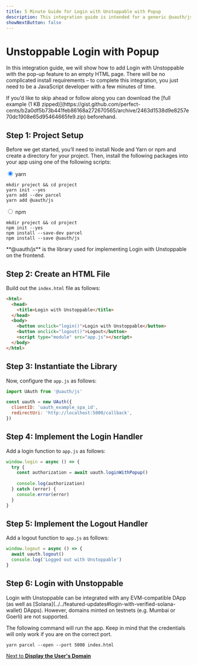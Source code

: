 ```yaml
---
title: 5 Minute Guide for Login with Unstoppable with Popup
description: This integration guide is intended for a generic @uauth/js, no Ethereum provider, with callback, and with the popup feature.
showNextButton: false
---
```


# Unstoppable Login with Popup

In this integration guide, we will show how to add Login with Unstoppable with the pop-up feature to an empty HTML page. There will be no complicated install requirements – to complete this integration, you just need to be a JavaScript developer with a few minutes of time.

<div class="admonition info">
If you’d like to skip ahead or follow along you can download the [full example (1 KB zipped)](https://gist.github.com/perfect-cents/b2a0df5b73b441feb86168a272670565/archive/2463d1538d9e8257e70dc1908e65d95464665fe9.zip) beforehand.
</div>

## Step 1: Project Setup

Before we get started, you’ll need to install Node and Yarn or npm and create a directory for your project. Then, install the following packages into your app using one of the following scripts:

<div class="tabs" style="min-height: 9.5em">
<div class="tab">
<input type="radio" id="tab-1" name="tab-group-1" checked>
<label for="tab-1">yarn</label>
<div class="tab-content">

```shell
mkdir project && cd project
yarn init --yes
yarn add --dev parcel
yarn add @uauth/js
```

</div>
</div>
<div class="tab">
<input type="radio" id="tab-2" name="tab-group-1">
<label for="tab-2">npm</label>
<div class="tab-content">

```shell
mkdir project && cd project
npm init --yes
npm install --save-dev parcel
npm install --save @uauth/js
```

</div>
</div>
</div>

<div class="admonition info">
**@uauth/js** is the library used for implementing Login with Unstoppable on the frontend.
</div>

## Step 2: Create an HTML File

Build out the `index.html` file as follows:

```html
<html>
  <head>
    <title>Login with Unstoppable</title>
  </head>
  <body>
    <button onclick="login()">Login with Unstoppable</button>
    <button onclick="logout()">Logout</button>
    <script type="module" src="app.js"></script>
  </body>
</html>
```

## Step 3: Instantiate the Library

Now, configure the `app.js` as follows:

```javascript
import UAuth from '@uauth/js'

const uauth = new UAuth({
  clientID: 'uauth_example_spa_id',
  redirectUri: 'http://localhost:5000/callback',
})
```

## Step 4: Implement the Login Handler

Add a login function to `app.js` as follows:

```javascript
window.login = async () => {
  try {
    const authorization = await uauth.loginWithPopup()
 
    console.log(authorization)
  } catch (error) {
    console.error(error)
  }
}
```

## Step 5: Implement the Logout Handler
Add a logout function to `app.js` as follows:

```javascript
window.logout = async () => {
  await uauth.logout()
  console.log('Logged out with Unstoppable')
}
```

## Step 6: Login with Unstoppable

<div class="admonition warning">
Login with Unstoppable can be integrated with any EVM-compatible DApp (as well as [Solana](../../featured-updates#login-with-verified-solana-wallet) DApps). However, domains minted on testnets (e.g. Mumbai or Goerli) are not supported.
</div>

The following command will run the app. Keep in mind that the credentials will only work if you are on the correct port.

```shell
yarn parcel --open --port 5000 index.html
```

[Next to **Display the User's Domain**](../../get-started-login#step-3-display-the-users-domain)
